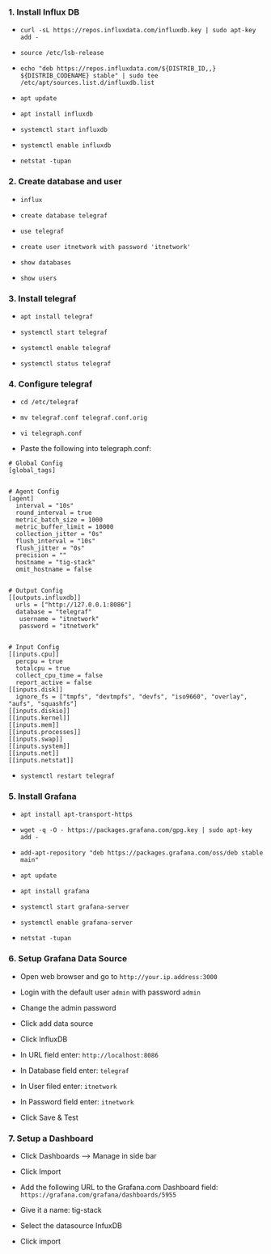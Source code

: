 ### 1. Install Influx DB

- `curl -sL https://repos.influxdata.com/influxdb.key | sudo apt-key add -`

- `source /etc/lsb-release`

- `echo "deb https://repos.influxdata.com/${DISTRIB_ID,,} ${DISTRIB_CODENAME} stable" | sudo tee /etc/apt/sources.list.d/influxdb.list`

- `apt update`

- `apt install influxdb`

- `systemctl start influxdb`

- `systemctl enable influxdb`

- `netstat -tupan`


### 2. Create database and user

- `influx`

- `create database telegraf`

- `use telegraf`

- `create user itnetwork with password 'itnetwork'`

- `show databases`

- `show users`


### 3. Install telegraf

- `apt install telegraf`

- `systemctl start telegraf`

- `systemctl enable telegraf`

- `systemctl status telegraf`


### 4. Configure telegraf

- `cd /etc/telegraf`

- `mv telegraf.conf telegraf.conf.orig`

- `vi telegraph.conf`

- Paste the following into telegraph.conf:

```
# Global Config
[global_tags]


# Agent Config
[agent]
  interval = "10s"
  round_interval = true
  metric_batch_size = 1000
  metric_buffer_limit = 10000
  collection_jitter = "0s"
  flush_interval = "10s"
  flush_jitter = "0s"
  precision = ""
  hostname = "tig-stack"
  omit_hostname = false


# Output Config
[[outputs.influxdb]]
  urls = ["http://127.0.0.1:8086"]
  database = "telegraf"
   username = "itnetwork"
   password = "itnetwork"


# Input Config
[[inputs.cpu]]
  percpu = true
  totalcpu = true
  collect_cpu_time = false
  report_active = false
[[inputs.disk]]
  ignore_fs = ["tmpfs", "devtmpfs", "devfs", "iso9660", "overlay", "aufs", "squashfs"]
[[inputs.diskio]]
[[inputs.kernel]]
[[inputs.mem]]
[[inputs.processes]]
[[inputs.swap]]
[[inputs.system]]
[[inputs.net]]
[[inputs.netstat]]
```

- `systemctl restart telegraf`


### 5. Install Grafana

- `apt install apt-transport-https`

- `wget -q -O - https://packages.grafana.com/gpg.key | sudo apt-key add -`

- `add-apt-repository "deb https://packages.grafana.com/oss/deb stable main"`

- `apt update`

- `apt install grafana`

- `systemctl start grafana-server`

- `systemctl enable grafana-server`

- `netstat -tupan`


### 6. Setup Grafana Data Source

- Open web browser and go to `http://your.ip.address:3000`

- Login with the default user `admin` with password `admin`

- Change the admin password

- Click add data source

- Click InfluxDB

- In URL field enter: `http://localhost:8086`

- In Database field enter: `telegraf`

- In User filed enter: `itnetwork`

- In Password field enter: `itnetwork`

- Click Save & Test


### 7. Setup a Dashboard

- Click Dashboards --> Manage in side bar

- Click Import

- Add the following URL to the Grafana.com Dashboard field: `https://grafana.com/grafana/dashboards/5955`

- Give it a name: tig-stack

- Select the datasource InfuxDB

- Click import
